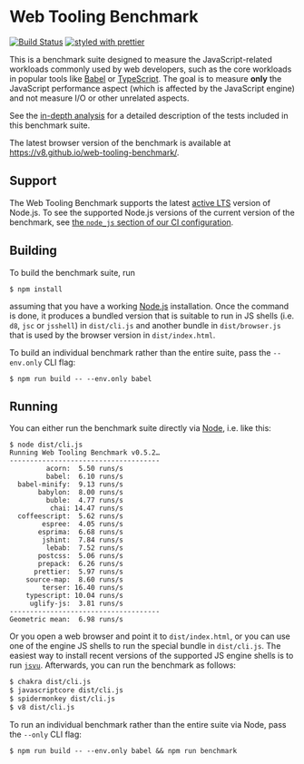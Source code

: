 # Web Tooling Benchmark

[![Build Status](https://travis-ci.org/v8/web-tooling-benchmark.svg?branch=master)](https://travis-ci.org/v8/web-tooling-benchmark) [![styled with prettier](https://img.shields.io/badge/styled_with-prettier-ff69b4.svg)](https://github.com/prettier/prettier)

This is a benchmark suite designed to measure the JavaScript-related
workloads commonly used by web developers, such as the
core workloads in popular tools like [Babel](https://github.com/babel/babel)
or [TypeScript](https://github.com/Microsoft/TypeScript). The goal is to measure **only** the
JavaScript performance aspect (which is affected by the JavaScript engine) and not measure I/O
or other unrelated aspects.

See the [in-depth
analysis](https://github.com/v8/web-tooling-benchmark/blob/master/docs/in-depth.md)
for a detailed description of the tests included in this benchmark suite.

The latest browser version of the benchmark is available at
<https://v8.github.io/web-tooling-benchmark/>.

## Support

The Web Tooling Benchmark supports the latest [active
LTS](https://github.com/nodejs/Release#release-schedule) version of Node.js. To see the supported
Node.js versions of the current version of the benchmark, see [the `node_js` section of our CI
configuration](https://github.com/v8/web-tooling-benchmark/blob/master/.travis.yml).

## Building

To build the benchmark suite, run

```
$ npm install
```

assuming that you have a working [Node.js](https://nodejs.org) installation. Once
the command is done, it produces a bundled version that is suitable to run in
JS shells (i.e. `d8`, `jsc` or `jsshell`) in `dist/cli.js` and another bundle
in `dist/browser.js` that is used by the browser version in `dist/index.html`.

To build an individual benchmark rather than the entire suite, pass the `--env.only`
CLI flag:

```
$ npm run build -- --env.only babel
```

## Running

You can either run the benchmark suite directly via [Node](https://nodejs.org/),
i.e. like this:

```
$ node dist/cli.js
Running Web Tooling Benchmark v0.5.2…
-------------------------------------
         acorn:  5.50 runs/s
         babel:  6.10 runs/s
  babel-minify:  9.13 runs/s
       babylon:  8.00 runs/s
         buble:  4.77 runs/s
          chai: 14.47 runs/s
  coffeescript:  5.62 runs/s
        espree:  4.05 runs/s
       esprima:  6.68 runs/s
        jshint:  7.84 runs/s
         lebab:  7.52 runs/s
       postcss:  5.06 runs/s
       prepack:  6.26 runs/s
      prettier:  5.97 runs/s
    source-map:  8.60 runs/s
        terser: 16.40 runs/s
    typescript: 10.04 runs/s
     uglify-js:  3.81 runs/s
-------------------------------------
Geometric mean:  6.98 runs/s
```

Or you open a web browser and point it to `dist/index.html`, or you can use one
of the engine JS shells to run the special bundle in `dist/cli.js`. The easiest
way to install recent versions of the supported JS engine shells is to run
[`jsvu`](https://github.com/GoogleChromeLabs/jsvu). Afterwards, you can run the
benchmark as follows:

```sh
$ chakra dist/cli.js
$ javascriptcore dist/cli.js
$ spidermonkey dist/cli.js
$ v8 dist/cli.js
```

To run an individual benchmark rather than the entire suite via Node, pass the
`--only` CLI flag:

```
$ npm run build -- --env.only babel && npm run benchmark
```
